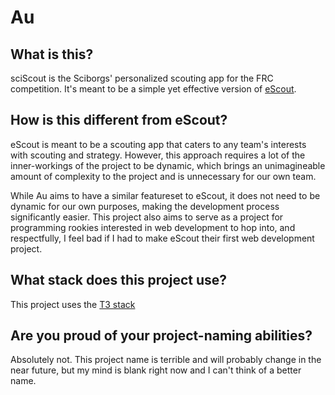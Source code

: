 # Au

## What is this?

sciScout is the Sciborgs' personalized scouting app for the FRC competition. It's meant to be a simple yet effective version of [eScout](https://github.com/SciBorgs/eScout).

## How is this different from eScout?

eScout is meant to be a scouting app that caters to any team's interests with scouting and strategy. However, this approach requires a lot of the inner-workings of the project to be dynamic, which brings an unimagineable amount of complexity to the project and is unnecessary for our own team. 

While Au aims to have a similar featureset to eScout, it does not need to be dynamic for our own purposes, making the development process significantly easier. This project also aims to serve as a project for programming rookies interested in web development to hop into, and respectfully, I feel bad if I had to make eScout their first web development project.

## What stack does this project use?

This project uses the [T3 stack](https://create.t3.gg/)

## Are you proud of your project-naming abilities?

Absolutely not. This project name is terrible and will probably change in the near future, but my mind is blank right now and I can't think of a better name.

